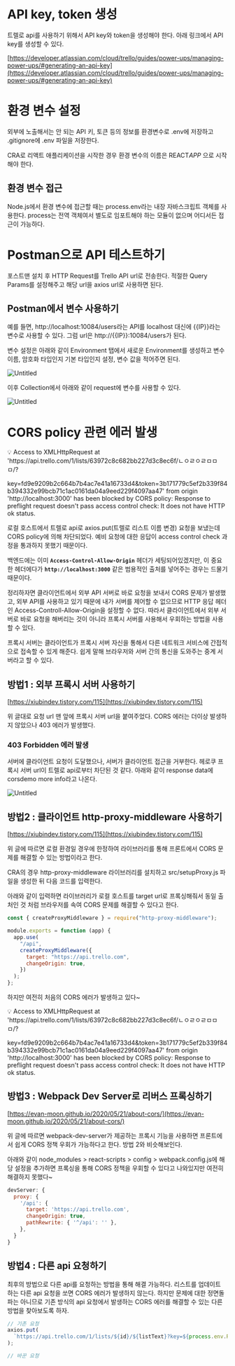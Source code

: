 # API key, token 생성

트렐로 api를 사용하기 위해서 API key와 token을 생성해야 한다. 아래 링크에서 API key를 생성할 수 있다.

[https://developer.atlassian.com/cloud/trello/guides/power-ups/managing-power-ups/#generating-an-api-key](https://developer.atlassian.com/cloud/trello/guides/power-ups/managing-power-ups/#generating-an-api-key)

# 환경 변수 설정

외부에 노출해서는 안 되는 API 키, 토큰 등의 정보를 환경변수로 .env에 저장하고 .gitignore에 .env 파일을 저장한다.

CRA로 리액트 애플리케이션을 시작한 경우 환경 변수의 이름은 REACT*APP* 으로 시작해야 한다.

## 환경 변수 접근

Node.js에서 환경 변수에 접근할 때는 process.env라는 내장 자바스크립트 객체를 사용한다. process는 전역 객체여서 별도로 임포트해야 하는 모듈이 없으며 어디서든 접근이 가능하다.

# Postman으로 API 테스트하기

포스트맨 설치 후 HTTP Request를 Trello API url로 전송한다. 적절한 Query Params를 설정해주고 해당 url을 axios url로 사용하면 된다.

## Postman에서 변수 사용하기

예를 들면, http://localhost:10084/users라는 API를 localhost 대신에 {{IP}}라는 변수로 사용할 수 있다. 그럼 url은 http://{{IP}}:10084/users가 된다.

변수 설정은 아래와 같이 Environment 탭에서 새로운 Environment를 생성하고 변수 이름, 암호화 타입인지 기본 타입인지 설정, 변수 값을 적어주면 된다.

![Untitled](https://s3-us-west-2.amazonaws.com/secure.notion-static.com/af12bfa5-5248-45cd-ba69-b6e4bd3f6f18/Untitled.png)

이후 Collection에서 아래와 같이 request에 변수를 사용할 수 있다.

![Untitled](https://s3-us-west-2.amazonaws.com/secure.notion-static.com/6dbdd20a-c747-45e8-aba9-3bb6bd1ed7c2/Untitled.png)

# CORS policy 관련 에러 발생

<aside>
💡 Access to XMLHttpRequest at 'https://api.trello.com/1/lists/63972c8c682bb227d3c8ec6f/ㄴㅇㄹㅇㄹㅁㅁㅁ/?

key=fd9e9209b2c664b7b4ac7e41a16733d4&token=3b171779c5ef2b339f84b394332e99bcb71c1ac0161da04a9eed229f4097aa47' from origin 'http://localhost:3000' has been blocked by CORS policy: Response to preflight request doesn't pass access control check: It does not have HTTP ok status.

</aside>

로컬 호스트에서 트렐로 api로 axios.put(트렐로 리스트 이름 변경) 요청을 보냈는데 CORS policy에 의해 차단되었다. 예비 요청에 대한 응답이 access control check 과정을 통과하지 못했기 때문이다.

백엔드에는 이미 **`Access-Control-Allow-Origin`** 헤더가 세팅되어있겠지만, 이 중요한 헤더에다가 **`http://localhost:3000`** 같은 범용적인 출처를 넣어주는 경우는 드물기 때문이다.

정리하자면 클라이언트에서 외부 API 서버로 바로 요청을 보내서 CORS 문제가 발생했고, 외부 API를 사용하고 있기 때문에 내가 서버를 제어할 수 없으므로 HTTP 응답 헤더인 Access-Controll-Allow-Origin을 설정할 수 없다. 따라서 클라이언트에서 외부 서버로 바로 요청을 해버리는 것이 아니라 프록시 서버를 사용해서 우회하는 방법을 사용할 수 있다.

프록시 서버는 클라이언트가 프록시 서버 자신을 통해서 다른 네트워크 서비스에 간접적으로 접속할 수 있게 해준다. 쉽게 말해 브라우저와 서버 간의 통신을 도와주는 중계 서버라고 할 수 있다.

## 방법1 : 외부 프록시 서버 사용하기

[https://xiubindev.tistory.com/115](https://xiubindev.tistory.com/115)

위 글대로 요청 url 맨 앞에 프록시 서버 url을 붙여주었다. CORS 에러는 더이상 발생하지 않았으나 403 에러가 발생했다.

### 403 Forbidden 에러 발생

서버에 클라이언트 요청이 도달했으나, 서버가 클라이언트 접근을 거부한다. 헤로쿠 프록시 서버 url이 트렐로 api로부터 차단된 것 같다. 아래와 같이 response data에 corsdemo more info라고 나온다.

![Untitled](https://s3-us-west-2.amazonaws.com/secure.notion-static.com/e85a9bf3-de66-4371-844a-115411b03f9e/Untitled.png)

## 방법2 : 클라이언트 http-proxy-middleware 사용하기

[https://xiubindev.tistory.com/115](https://xiubindev.tistory.com/115)

위 글에 따르면 로컬 환경일 경우에 한정하여 라이브러리를 통해 프론트에서 CORS 문제를 해결할 수 있는 방법이라고 한다.

CRA의 경우 http-proxy-middleware 라이브러리를 설치하고 src/setupProxy.js 파일을 생성한 뒤 다음 코드를 입력한다.

아래와 같이 입력하면 라이브러리가 로컬 호스트를 target url로 프록싱해줘서 동일 출처인 것 처럼 브라우저를 속여 CORS 문제를 해결할 수 있다고 한다.

```jsx
const { createProxyMiddleware } = require("http-proxy-middleware");

module.exports = function (app) {
  app.use(
    "/api",
    createProxyMiddleware({
      target: "https://api.trello.com",
      changeOrigin: true,
    })
  );
};
```

하지만 여전히 처음의 CORS 에러가 발생하고 있다~

<aside>
💡 Access to XMLHttpRequest at 'https://api.trello.com/1/lists/63972c8c682bb227d3c8ec6f/ㄴㅇㄹㅇㄹㅁㅁㅁ/?

key=fd9e9209b2c664b7b4ac7e41a16733d4&token=3b171779c5ef2b339f84b394332e99bcb71c1ac0161da04a9eed229f4097aa47' from origin 'http://localhost:3000' has been blocked by CORS policy: Response to preflight request doesn't pass access control check: It does not have HTTP ok status.

</aside>

## 방법3 : Webpack Dev Server로 리버스 프록싱하기

[https://evan-moon.github.io/2020/05/21/about-cors/](https://evan-moon.github.io/2020/05/21/about-cors/)

위 글에 따르면 webpack-dev-server가 제공하는 프록시 기능을 사용하면 프론트에서 쉽게 CORS 정책 우회가 가능하다고 한다. 방법 2와 비슷해보인다.

아래와 같이 node_modules > react-scripts > config > webpack.config.js에 해당 설정을 추가하면 프록싱을 통해 CORS 정책을 우회할 수 있다고 나와있지만 여전히 해결하지 못했다~

```jsx
devServer: {
  proxy: {
    '/api': {
      target: 'https://api.trello.com',
      changeOrigin: true,
      pathRewrite: { '^/api': '' },
    },
  }
}
```

## 방법4 : 다른 api 요청하기

최후의 방법으로 다른 api를 요청하는 방법을 통해 해결 가능하다. 리스트를 업데이트 하는 다른 api 요청을 쏘면 CORS 에러가 발생하지 않는다. 하지만 문제에 대한 정면돌파는 아니므로 기존 방식의 api 요청에서 발생하는 CORS 에러를 해결할 수 있는 다른 방법을 찾아보도록 하자.

```jsx
// 기존 요청
axios.put(
  `https://api.trello.com/1/lists/${id}/${listText}?key=${process.env.REACT_APP_KEY}&token=${process.env.REACT_APP_TOKEN}`
);

// 바꾼 요청
```
